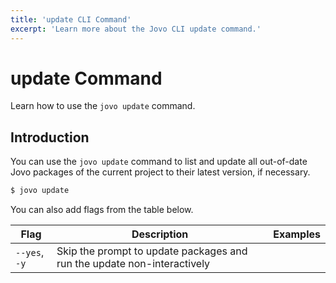 ```yaml
---
title: 'update CLI Command'
excerpt: 'Learn more about the Jovo CLI update command.'
---
```


# update Command

Learn how to use the `jovo update` command.

## Introduction

You can use the `jovo update` command to list and update all out-of-date Jovo packages of the current project to their latest version, if necessary.

```sh
$ jovo update
```

You can also add flags from the table below.

| Flag          | Description                                                             | Examples |
| ------------- | ----------------------------------------------------------------------- | -------- |
| `--yes`, `-y` | Skip the prompt to update packages and run the update non-interactively |          |
